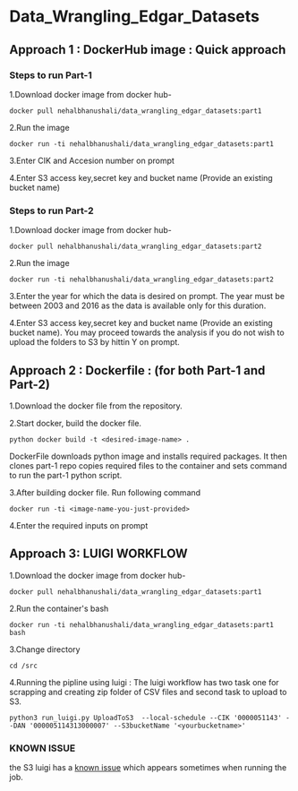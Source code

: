 # Data_Wrangling_Edgar_Datasets

## Approach 1 : DockerHub image : Quick approach

### Steps to run Part-1

1.Download docker image from docker hub- 
```
docker pull nehalbhanushali/data_wrangling_edgar_datasets:part1
```

2.Run the image
```
docker run -ti nehalbhanushali/data_wrangling_edgar_datasets:part1
```

3.Enter CIK and Accesion number on prompt

4.Enter S3 access key,secret key and bucket name (Provide an existing bucket name)

### Steps to run Part-2

1.Download docker image from docker hub- 
```
docker pull nehalbhanushali/data_wrangling_edgar_datasets:part2
```

2.Run the image
```
docker run -ti nehalbhanushali/data_wrangling_edgar_datasets:part2
```

3.Enter the year for which the data is desired on prompt. The year must be between 2003 and 2016 as the data is available only for this duration.

4.Enter S3 access key,secret key and bucket name (Provide an existing bucket name). You may proceed towards the analysis if you do not wish to upload the folders to S3 by hittin Y on prompt.


## Approach 2 : Dockerfile : (for both Part-1 and Part-2)

1.Download the docker file from the repository.

2.Start docker, build the docker file.
  ```
  python docker build -t <desired-image-name> .
  ```

DockerFile downloads python image and installs required packages. It then clones part-1 repo copies required files to the container and sets command to run the part-1 python script.

3.After building docker file. Run following command
```
docker run -ti <image-name-you-just-provided>
```

4.Enter the required inputs on prompt


##  Approach 3: LUIGI WORKFLOW

1.Download the docker image from docker hub- 
```
docker pull nehalbhanushali/data_wrangling_edgar_datasets:part1
```

2.Run the container's bash
```
docker run -ti nehalbhanushali/data_wrangling_edgar_datasets:part1 bash
```

3.Change directory 
```
cd /src
```

4.Running the pipline using luigi : The luigi workflow has two task one for scrapping and creating zip folder of CSV files and second task to upload to S3.
```
python3 run_luigi.py UploadToS3  --local-schedule --CIK '0000051143' --DAN '000005114313000007' --S3bucketName '<yourbucketname>'
```

### KNOWN ISSUE
the S3 luigi has a [known issue](https://github.com/spotify/luigi/issues/1552) which appears sometimes when running the job.


